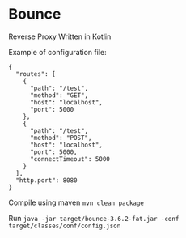 # Bounce

Reverse Proxy Written in Kotlin

Example of configuration file:
```
{
  "routes": [
    {
      "path": "/test",
      "method": "GET",
      "host": "localhost",
      "port": 5000
    },
    {
      "path": "/test",
      "method": "POST",
      "host": "localhost",
      "port": 5000,
      "connectTimeout": 5000
    }
  ],
  "http.port": 8080
}
```

Compile using maven `mvn clean package`

Run `java -jar target/bounce-3.6.2-fat.jar -conf target/classes/conf/config.json`